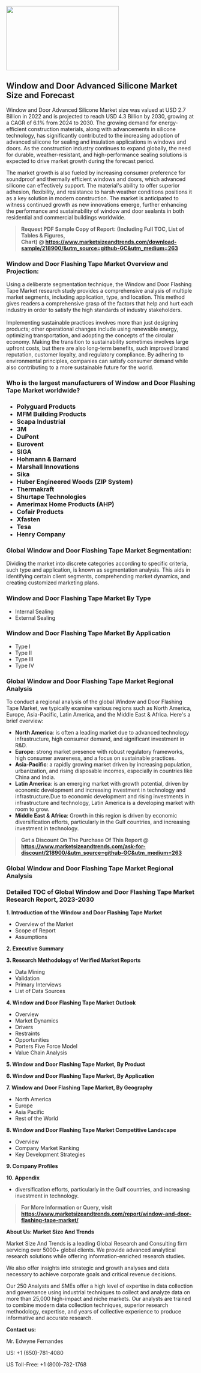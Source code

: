 <p><img class="alignnone size-medium wp-image-20088" src="https://ffe5etoiles.com/wp-content/uploads/2024/12/MST1-300x171.png" alt="" width="300" height="171" /></p><h2>Window and Door Advanced Silicone Market Size and Forecast</h2><p>Window and Door Advanced Silicone Market size was valued at USD 2.7 Billion in 2022 and is projected to reach USD 4.3 Billion by 2030, growing at a CAGR of 6.1% from 2024 to 2030. The growing demand for energy-efficient construction materials, along with advancements in silicone technology, has significantly contributed to the increasing adoption of advanced silicone for sealing and insulation applications in windows and doors. As the construction industry continues to expand globally, the need for durable, weather-resistant, and high-performance sealing solutions is expected to drive market growth during the forecast period.</p><p>The market growth is also fueled by increasing consumer preference for soundproof and thermally efficient windows and doors, which advanced silicone can effectively support. The material's ability to offer superior adhesion, flexibility, and resistance to harsh weather conditions positions it as a key solution in modern construction. The market is anticipated to witness continued growth as new innovations emerge, further enhancing the performance and sustainability of window and door sealants in both residential and commercial buildings worldwide.</p></p><blockquote id="" class=""><strong>Request PDF Sample Copy of Report: (Including Full TOC, List of Tables &amp; Figures, Chart)&nbsp;@&nbsp;<strong><a href="https://www.marketsizeandtrends.com/download-sample/218900/&utm_source=github-GC&utm_medium=263" target="_blank">https://www.marketsizeandtrends.com/download-sample/218900/&utm_source=github-GC&utm_medium=263</a></strong></strong></blockquote><h3 id="" class="">Window and Door Flashing Tape Market&nbsp;Overview and Projection:</h3><p id="" class="">Using a deliberate segmentation technique, the Window and Door Flashing Tape Market research study provides a comprehensive analysis of multiple market segments, including application, type, and location. This method gives readers a comprehensive grasp of the factors that help and hurt each industry in order to satisfy the high standards of industry stakeholders. <br /> <br />Implementing sustainable practices involves more than just designing products; other operational changes include using renewable energy, optimizing transportation, and adopting the concepts of the circular economy. Making the transition to sustainability sometimes involves large upfront costs, but there are also long-term benefits, such improved brand reputation, customer loyalty, and regulatory compliance. By adhering to environmental principles, companies can satisfy consumer demand while also contributing to a more sustainable future for the world.</p><h3 id="" class="">Who is the largest manufacturers of&nbsp;Window and Door Flashing Tape Market worldwide?</h3><h3 class=""><p><ul><li>Polyguard Products </li><li> MFM Building Products </li><li> Scapa Industrial </li><li> 3M </li><li> DuPont </li><li> Eurovent </li><li> SIGA </li><li> Hohmann & Barnard </li><li> Marshall Innovations </li><li> Sika </li><li> Huber Engineered Woods (ZIP System) </li><li> Thermakraft </li><li> Shurtape Technologies </li><li> Amerimax Home Products (AHP) </li><li> Cofair Products </li><li> Xfasten </li><li> Tesa </li><li> Henry Company</li></ul></p></h3><h3 id="" class="">Global&nbsp;Window and Door Flashing Tape Market Segmentation:</h3><p id="" class="">Dividing the market into discrete categories according to specific criteria, such type and application, is known as segmentation analysis. This aids in identifying certain client segments, comprehending market dynamics, and creating customized marketing plans.</p><h3 id="" class="">Window and Door Flashing Tape Market&nbsp;By Type</h3><p><p><ul><li>Internal Sealing</li><li> External Sealing</p></li></ul></p></p><h3 id="" class="">Window and Door Flashing Tape Market&nbsp;By Application</h3><p class=""><p><ul><li>Type I</li><li> Type II</li><li> Type III</li><li> Type IV</li></ul></p></p><h3 id="" class="">Global Window and Door Flashing Tape Market Regional Analysis</h3><p id="" class="">To conduct a regional analysis of the global Window and Door Flashing Tape Market, we typically examine various regions such as North America, Europe, Asia-Pacific, Latin America, and the Middle East &amp; Africa. Here's a brief overview:</p><ul><li><strong>North America</strong>: is often a leading market due to advanced technology infrastructure, high consumer demand, and significant investment in R&amp;D.</li><li><strong>Europe</strong>: strong market presence with robust regulatory frameworks, high consumer awareness, and a focus on sustainable practices.</li><li><strong>Asia-Pacific</strong>: a rapidly growing market driven by increasing population, urbanization, and rising disposable incomes, especially in countries like China and India.</li><li><strong>Latin America</strong>: is an emerging market with growth potential, driven by economic development and increasing investment in technology and infrastructure.Due to economic development and rising investments in infrastructure and technology, Latin America is a developing market with room to grow.</li><li><strong>Middle East &amp; Africa</strong>: Growth in this region is driven by economic diversification efforts, particularly in the Gulf countries, and increasing investment in technology.</li></ul><blockquote id="" class=""><strong>Get a Discount On The Purchase Of This Report @ <strong><a href="https://www.marketsizeandtrends.com/ask-for-discount/218900/&utm_source=github-GC&utm_medium=263" target="_blank">https://www.marketsizeandtrends.com/ask-for-discount/218900/&utm_source=github-GC&utm_medium=263</a></strong></strong></blockquote><h3 id="" class="">Global Window and Door Flashing Tape Market Regional Analysis</h3><h3 id="" class="">Detailed TOC of Global Window and Door Flashing Tape Market Research Report, 2023-2030</h3><p id="" class=""><strong>1. Introduction of the Window and Door Flashing Tape Market</strong></p><ul><li>Overview of the Market</li><li>Scope of Report</li><li>Assumptions</li></ul><p id="" class=""><strong>2. Executive Summary</strong></p><p id="" class=""><strong>3. Research Methodology of Verified Market Reports</strong></p><ul><li>Data Mining</li><li>Validation</li><li>Primary Interviews</li><li>List of Data Sources</li></ul><p id="" class=""><strong>4. Window and Door Flashing Tape Market Outlook</strong></p><ul><li>Overview</li><li>Market Dynamics</li><li>Drivers</li><li>Restraints</li><li>Opportunities</li><li>Porters Five Force Model</li><li>Value Chain Analysis</li></ul><p id="" class=""><strong>5. Window and Door Flashing Tape Market, By Product</strong></p><p id="" class=""><strong>6. Window and Door Flashing Tape Market, By Application</strong></p><p id="" class=""><strong>7. Window and Door Flashing Tape Market, By Geography</strong></p><ul><li>North America</li><li>Europe</li><li>Asia Pacific</li><li>Rest of the World</li></ul><p id="" class=""><strong>8. Window and Door Flashing Tape Market Competitive Landscape</strong></p><ul><li>Overview</li><li>Company Market Ranking</li><li>Key Development Strategies</li></ul><p id="" class=""><strong>9. Company Profiles</strong></p><p id="" class=""><strong>10. Appendix</strong></p><ul><li>diversification efforts, particularly in the Gulf countries, and increasing investment in technology.</li></ul><blockquote id="" class=""><strong>For More Information or Query, visit <strong><strong><a href="https://www.marketsizeandtrends.com/report/window-and-door-flashing-tape-market/" target="_blank">https://www.marketsizeandtrends.com/report/window-and-door-flashing-tape-market/</a></strong></strong></strong></blockquote><p id="" class=""><strong>About Us: Market Size And Trends</strong></p><p id="" class="">Market Size And Trends is a leading Global Research and Consulting firm servicing over 5000+ global clients. We provide advanced analytical research solutions while offering information-enriched research studies.</p><p id="" class="">We also offer insights into strategic and growth analyses and data necessary to achieve corporate goals and critical revenue decisions.</p><p id="" class="">Our 250 Analysts and SMEs offer a high level of expertise in data collection and governance using industrial techniques to collect and analyze data on more than 25,000 high-impact and niche markets. Our analysts are trained to combine modern data collection techniques, superior research methodology, expertise, and years of collective experience to produce informative and accurate research.</p><p id="" class=""><strong>Contact us:</strong></p><p id="" class="">Mr. Edwyne Fernandes</p><p id="" class="">US: +1 (650)-781-4080</p><p id="" class="">US Toll-Free: +1 (800)-782-1768</p>
